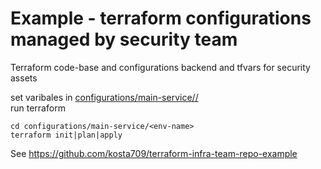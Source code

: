# Example - terraform configurations managed by security team

Terraform code-base and configurations backend and tfvars for security assets 

set varibales in [configurations/main-service/<env-name>/](configurations/main-service/dev/terraform.tfvars)  
run terraform  

```
cd configurations/main-service/<env-name>
terraform init|plan|apply
```

See https://github.com/kosta709/terraform-infra-team-repo-example 